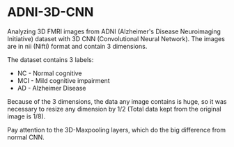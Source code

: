 # ADNI-3D-CNN
Analyzing 3D FMRI images from ADNI (Alzheimer's Disease Neuroimaging Initiative) dataset with 3D CNN (Convolutional Neural Network).
The images are in nii (Nifti) format and contain 3 dimensions.

The dataset contains 3 labels:
* NC - Normal cognitive
* MCI - Mild cognitive impairment
* AD - Alzheimer Disease

Because of the 3 dimensions, the data any image contains is huge, so it was necessary to resize any dimension by 1/2
(Total data kept from the original image is 1/8).

Pay attention to the 3D-Maxpooling layers, which do the big difference from normal CNN.

